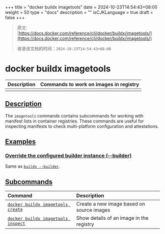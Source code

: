+++
title = "docker buildx imagetools"
date = 2024-10-23T14:54:43+08:00
weight = 50
type = "docs"
description = ""
isCJKLanguage = true
draft = false
+++

> 原文: [https://docs.docker.com/reference/cli/docker/buildx/imagetools/](https://docs.docker.com/reference/cli/docker/buildx/imagetools/)
>
> 收录该文档的时间：`2024-10-23T14:54:43+08:00`

# docker buildx imagetools

| Description | Commands to work on images in registry |
| :---------- | -------------------------------------- |
|             |                                        |

## [Description](https://docs.docker.com/reference/cli/docker/buildx/imagetools/#description)

The `imagetools` commands contains subcommands for working with manifest lists in container registries. These commands are useful for inspecting manifests to check multi-platform configuration and attestations.

## [Examples](https://docs.docker.com/reference/cli/docker/buildx/imagetools/#examples)

### [Override the configured builder instance (--builder)](https://docs.docker.com/reference/cli/docker/buildx/imagetools/#builder)

Same as [`buildx --builder`](https://docs.docker.com/reference/cli/docker/buildx/#builder).

## [Subcommands](https://docs.docker.com/reference/cli/docker/buildx/imagetools/#subcommands)

| Command                                                      | Description                               |
| :----------------------------------------------------------- | :---------------------------------------- |
| [`docker buildx imagetools create`](https://docs.docker.com/reference/cli/docker/buildx/imagetools/create/) | Create a new image based on source images |
| [`docker buildx imagetools inspect`](https://docs.docker.com/reference/cli/docker/buildx/imagetools/inspect/) | Show details of an image in the registry  |
